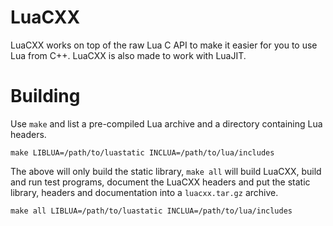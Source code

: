 # LuaCXX

LuaCXX works on top of the raw Lua C API to make it easier for you to use Lua from C++.
LuaCXX is also made to work with LuaJIT.

# Building
Use `make` and list a pre-compiled Lua archive and a directory containing Lua headers.
```
make LIBLUA=/path/to/luastatic INCLUA=/path/to/lua/includes
```

The above will only build the static library, `make all` will build LuaCXX, build and run test programs, document the LuaCXX headers and put the static library, headers and documentation into a `luacxx.tar.gz` archive.
```
make all LIBLUA=/path/to/luastatic INCLUA=/path/to/lua/includes
```


